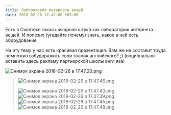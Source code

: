 ```yaml
---
title: Лаборатория интернета вещей
date: 2018-02-26 17:42:00 +03:00
---
```


Есть в Сколтехе такая шикарная штука как лаборатория интернета вещей. И полезно (угадайте почему) знать, какое в ней есть оборудование

На эту тему у нас есть красивая презентация. Вам же не составит труда немножко взбудоражить свои знания английского? ;)  (опционально вставить здесь рекламу партнерской школы англ яза)

![Снимок экрана 2018-02-26 в 17.47.20.png](/uploads/%D0%A1%D0%BD%D0%B8%D0%BC%D0%BE%D0%BA%20%D1%8D%D0%BA%D1%80%D0%B0%D0%BD%D0%B0%202018-02-26%20%D0%B2%2017.47.20.png)

> 
>
> ![Снимок экрана 2018-02-26 в 17.47.46.png](/uploads/%D0%A1%D0%BD%D0%B8%D0%BC%D0%BE%D0%BA%20%D1%8D%D0%BA%D1%80%D0%B0%D0%BD%D0%B0%202018-02-26%20%D0%B2%2017.47.46.png)
>
> ![Снимок экрана 2018-02-26 в 17.47.43.png](/uploads/%D0%A1%D0%BD%D0%B8%D0%BC%D0%BE%D0%BA%20%D1%8D%D0%BA%D1%80%D0%B0%D0%BD%D0%B0%202018-02-26%20%D0%B2%2017.47.43.png)![Снимок экрана 2018-02-26 в 17.47.39.png](/uploads/%D0%A1%D0%BD%D0%B8%D0%BC%D0%BE%D0%BA%20%D1%8D%D0%BA%D1%80%D0%B0%D0%BD%D0%B0%202018-02-26%20%D0%B2%2017.47.39.png)![Снимок экрана 2018-02-26 в 17.47.45.png](/uploads/%D0%A1%D0%BD%D0%B8%D0%BC%D0%BE%D0%BA%20%D1%8D%D0%BA%D1%80%D0%B0%D0%BD%D0%B0%202018-02-26%20%D0%B2%2017.47.45.png)![Снимок экрана 2018-02-26 в 17.47.48.png](/uploads/%D0%A1%D0%BD%D0%B8%D0%BC%D0%BE%D0%BA%20%D1%8D%D0%BA%D1%80%D0%B0%D0%BD%D0%B0%202018-02-26%20%D0%B2%2017.47.48.png)